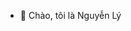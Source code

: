 - 👋 Chào, tôi là Nguyễn Lý

<!---
lydeptrai12/lydeptrai12 is a ✨ special ✨ repository because its `README.md` (this file) appears on your GitHub profile.
You can click the Preview link to take a look at your changes.
--->
